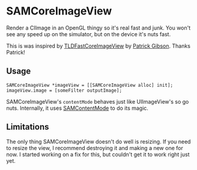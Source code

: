 # SAMCoreImageView

Render a CIImage in an OpenGL thingy so it's real fast and junk. You won't see any speed up on the simulator, but on the device it's nuts fast.

This is was inspired by [TLDFastCoreImageView](https://github.com/patr1ck/TLDCoreImageDemo/blob/master/TLDCoreImageDemo/TLDFastCoreImageView.h) by [Patrick Gibson](https://github.com/patr1ck). Thanks Patrick!


## Usage

``` objc
SAMCoreImageView *imageView = [[SAMCoreImageView alloc] init];
imageView.image = [someFilter outputImage];
```

SAMCoreImageView's `contentMode` behaves just like UIImageView's so go nuts. Internally, it uses [SAMContentMode](https://github.com/soffes/SAMContentMode) to do its magic.


## Limitations

The only thing SAMCoreImageView doesn't do well is resizing. If you need to resize the view, I recommend destroying it and making a new one for now. I started working on a fix for this, but couldn't get it to work right just yet.
